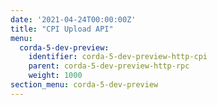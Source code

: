 ```yaml
---
date: '2021-04-24T00:00:00Z'
title: "CPI Upload API"
menu:
  corda-5-dev-preview:
    identifier: corda-5-dev-preview-http-cpi
    parent: corda-5-dev-preview-http-rpc
    weight: 1000
section_menu: corda-5-dev-preview
---
```

